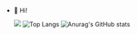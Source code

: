- 👋 Hi!

  ![](https://komarev.com/ghpvc/?username=AnuragPaul0&label=Profile+Views&color=red&style=plastic)  ![Top Langs](https://github-readme-stats.vercel.app/api/top-langs/?username=AnuragPaul0&theme=dark&jupyter%20notebook_color=blue&html=ff2244&css=00000&scss=222222&layout=compact) ![Anurag's GitHub stats](https://github-readme-stats.vercel.app/api?username=AnuragPaul0&show_icons=true&theme=transparent)
<!--- , I’m Anurag Paul 0 not working
bg_color=000
&scss=222222 html=00000green&matlab= 
AnuragPaul0/AnuragPaul0 is a ✨ special ✨ repository because its `README.md` (this file) appears on your GitHub profile.
You can click the Preview link to take a look at your changes.
--->
